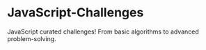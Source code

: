 # JavaScript-Challenges
JavaScript curated challenges! From basic algorithms to advanced problem-solving.
